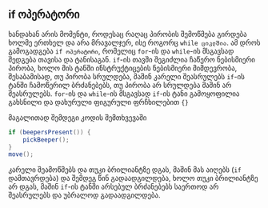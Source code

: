 ## if ოპერატორი
ხანდახან არის მომენტი, როდესაც რაღაც პირობის შემოწმება გირდება ხოლმე ერთხელ და არა მრავალჯერ, ისე როგორც `while ციკლშია`. ამ დროს გამოგადგება `if ოპერატორი`, რომელიც `for`-ის და `while`-ის მსგავსად შედგება თავისა და ტანისაგან. `if`-ის თავში შეგიძლია ჩაწერო ნებისმიერი პირობა, ხოლო მის ტანში ინსტრუქტიცების ნებისმიერი მიმდევრობა, შესაბამისად, თუ პირობა სრულდება, მაშინ კარელი შეასრულებს `if`-ის ტანში ჩამოწერილ ბრძანებებს, თუ პირობა არ სრულდება მაშინ არ შეასრულებს. `for`-ის და `while`-ის მსგავსად  `if`-ის ტანი გამოყოფილია გახსნილი და დახურული ფიგურული ფრჩხილებით `{}`  

მაგალითად შემდეგი კოდის შემთხვევაში
```java
if (beepersPresent()) {
    pickBeeper();
}
move();
```

კარელი შეამოწმებს და თუკი ბრილიანტზე დგას, მაშინ მას აიღებს (`if` დამთავრდება) და შემდეგ წინ გადაადგილდება, ხოლო თუკი ბრილიანტზე არ დგას, მაშინ `if`-ის ტანში არსებულ ბრძანებებს საერთოდ არ შეასრულებს და უბრალოდ გადაადგილდება.
